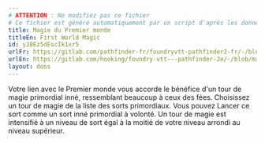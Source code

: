 ```yaml
---
# ATTENTION : Ne modifiez pas ce fichier
# Ce fichier est généré automatiquement par un script d'après les données du module Foundry VTT officiel et de sa traduction
title: Magie du Premier monde
titleEn: First World Magic
id: yJ8Ez5dEscIk1xr5
urlFr: https://gitlab.com/pathfinder-fr/foundryvtt-pathfinder2-fr/-/blob/master/data/feats/yJ8Ez5dEscIk1xr5.htm
urlEn: https://gitlab.com/hooking/foundry-vtt---pathfinder-2e/-/blob/master/packs/data/feats.db/first-world-magic.json
layout: dons
---
```

Votre lien avec le Premier monde vous accorde le bénéfice d'un tour de magie primordial inné, ressemblant beaucoup à ceux des fées. Choisissez un tour de magie de la liste des sorts primordiaux. Vous pouvez Lancer ce sort comme un sort inné primordial à volonté. Un tour de magie est intensifié à un niveau de sort égal à la moitié de votre niveau arrondi au niveau supérieur.
